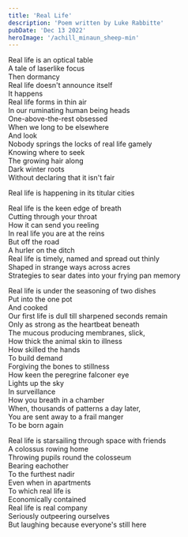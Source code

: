 ```yaml
---
title: 'Real Life'
description: 'Poem written by Luke Rabbitte'
pubDate: 'Dec 13 2022'
heroImage: '/achill_minaun_sheep-min'
---
```


Real life is an optical table  
A tale of laserlike focus  
Then dormancy  
Real life doesn't announce itself  
It happens  
Real life forms in thin air  
In our ruminating human being heads  
One-above-the-rest obsessed  
When we long to be elsewhere  
And look  
Nobody springs the locks of real life gamely  
Knowing where to seek  
The growing hair along  
Dark winter roots  
Without declaring that it isn't fair  
  
Real life is happening in its titular cities  
  
Real life is the keen edge of breath  
Cutting through your throat  
How it can send you reeling  
In real life you are at the reins  
But off the road  
A hurler on the ditch  
Real life is timely, named and spread out thinly  
Shaped in strange ways across acres  
Strategies to sear dates into your frying pan memory  
  
Real life is under the seasoning of two dishes  
Put into the one pot  
And cooked  
Our first life is dull till sharpened seconds remain  
Only as strong as the heartbeat beneath  
The mucous producing membranes, slick,  
How thick the animal skin to illness  
How skilled the hands  
To build demand  
Forgiving the bones to stillness  
How keen the peregrine falconer eye  
Lights up the sky  
In surveillance  
How you breath in a chamber  
When, thousands of patterns a day later,  
You are sent away to a frail manger  
To be born again  
  
Real life is starsailing through space with friends  
A colossus rowing home  
Throwing pupils round the colosseum  
Bearing eachother  
To the furthest nadir  
Even when in apartments  
To which real life is  
Economically contained  
Real life is real company  
Seriously outpeering ourselves  
But laughing because everyone's still here  